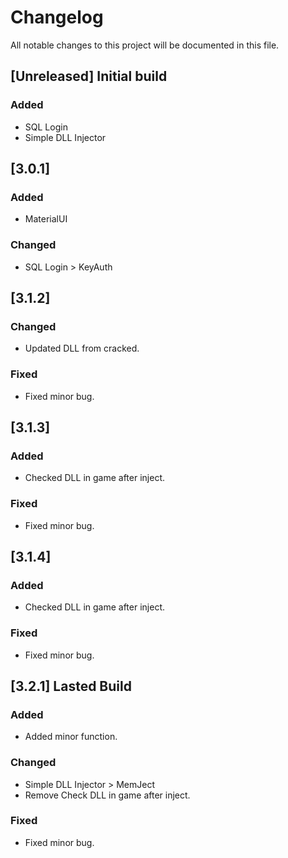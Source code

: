 # Changelog
All notable changes to this project will be documented in this file.
 
## [Unreleased] Initial build
 
### Added
- SQL Login
- Simple DLL Injector  
 
## [3.0.1]
 
### Added
- MaterialUI

### Changed  
- SQL Login > KeyAuth

## [3.1.2]
 
### Changed  
- Updated DLL from cracked.

### Fixed
- Fixed minor bug.

## [3.1.3]
 
### Added
- Checked DLL in game after inject.

### Fixed
- Fixed minor bug.

## [3.1.4]
 
### Added
- Checked DLL in game after inject. 

### Fixed
- Fixed minor bug.

## [3.2.1] Lasted Build
 
### Added
- Added minor function.

### Changed 
- Simple DLL Injector > MemJect 
- Remove Check DLL in game after inject.

### Fixed
- Fixed minor bug. 
 
